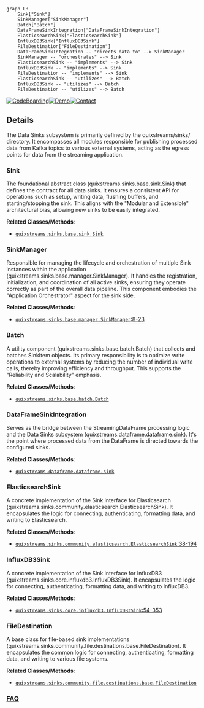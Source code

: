 ```mermaid
graph LR
    Sink["Sink"]
    SinkManager["SinkManager"]
    Batch["Batch"]
    DataFrameSinkIntegration["DataFrameSinkIntegration"]
    ElasticsearchSink["ElasticsearchSink"]
    InfluxDB3Sink["InfluxDB3Sink"]
    FileDestination["FileDestination"]
    DataFrameSinkIntegration -- "directs data to" --> SinkManager
    SinkManager -- "orchestrates" --> Sink
    ElasticsearchSink -- "implements" --> Sink
    InfluxDB3Sink -- "implements" --> Sink
    FileDestination -- "implements" --> Sink
    ElasticsearchSink -- "utilizes" --> Batch
    InfluxDB3Sink -- "utilizes" --> Batch
    FileDestination -- "utilizes" --> Batch
```

[![CodeBoarding](https://img.shields.io/badge/Generated%20by-CodeBoarding-9cf?style=flat-square)](https://github.com/CodeBoarding/GeneratedOnBoardings)[![Demo](https://img.shields.io/badge/Try%20our-Demo-blue?style=flat-square)](https://www.codeboarding.org/demo)[![Contact](https://img.shields.io/badge/Contact%20us%20-%20contact@codeboarding.org-lightgrey?style=flat-square)](mailto:contact@codeboarding.org)

## Details

The Data Sinks subsystem is primarily defined by the quixstreams/sinks/ directory. It encompasses all modules responsible for publishing processed data from Kafka topics to various external systems, acting as the egress points for data from the streaming application.

### Sink
The foundational abstract class (quixstreams.sinks.base.sink.Sink) that defines the contract for all data sinks. It ensures a consistent API for operations such as setup, writing data, flushing buffers, and starting/stopping the sink. This aligns with the "Modular and Extensible" architectural bias, allowing new sinks to be easily integrated.


**Related Classes/Methods**:

- <a href="https://github.com/quixio/quix-streams/blob/main/quixstreams/sinks/base/sink.py" target="_blank" rel="noopener noreferrer">`quixstreams.sinks.base.sink.Sink`</a>


### SinkManager
Responsible for managing the lifecycle and orchestration of multiple Sink instances within the application (quixstreams.sinks.base.manager.SinkManager). It handles the registration, initialization, and coordination of all active sinks, ensuring they operate correctly as part of the overall data pipeline. This component embodies the "Application Orchestrator" aspect for the sink side.


**Related Classes/Methods**:

- <a href="https://github.com/quixio/quix-streams/blob/main/quixstreams/sinks/base/manager.py#L8-L23" target="_blank" rel="noopener noreferrer">`quixstreams.sinks.base.manager.SinkManager`:8-23</a>


### Batch
A utility component (quixstreams.sinks.base.batch.Batch) that collects and batches SinkItem objects. Its primary responsibility is to optimize write operations to external systems by reducing the number of individual write calls, thereby improving efficiency and throughput. This supports the "Reliability and Scalability" emphasis.


**Related Classes/Methods**:

- <a href="https://github.com/quixio/quix-streams/blob/main/quixstreams/sinks/base/batch.py" target="_blank" rel="noopener noreferrer">`quixstreams.sinks.base.batch.Batch`</a>


### DataFrameSinkIntegration
Serves as the bridge between the StreamingDataFrame processing logic and the Data Sinks subsystem (quixstreams.dataframe.dataframe.sink). It's the point where processed data from the DataFrame is directed towards the configured sinks.


**Related Classes/Methods**:

- <a href="https://github.com/quixio/quix-streams/blob/main/quixstreams/dataframe/dataframe.py" target="_blank" rel="noopener noreferrer">`quixstreams.dataframe.dataframe.sink`</a>


### ElasticsearchSink
A concrete implementation of the Sink interface for Elasticsearch (quixstreams.sinks.community.elasticsearch.ElasticsearchSink). It encapsulates the logic for connecting, authenticating, formatting data, and writing to Elasticsearch.


**Related Classes/Methods**:

- <a href="https://github.com/quixio/quix-streams/blob/main/quixstreams/sinks/community/elasticsearch.py#L38-L194" target="_blank" rel="noopener noreferrer">`quixstreams.sinks.community.elasticsearch.ElasticsearchSink`:38-194</a>


### InfluxDB3Sink
A concrete implementation of the Sink interface for InfluxDB3 (quixstreams.sinks.core.influxdb3.InfluxDB3Sink). It encapsulates the logic for connecting, authenticating, formatting data, and writing to InfluxDB3.


**Related Classes/Methods**:

- <a href="https://github.com/quixio/quix-streams/blob/main/quixstreams/sinks/core/influxdb3.py#L54-L353" target="_blank" rel="noopener noreferrer">`quixstreams.sinks.core.influxdb3.InfluxDB3Sink`:54-353</a>


### FileDestination
A base class for file-based sink implementations (quixstreams.sinks.community.file.destinations.base.FileDestination). It encapsulates the common logic for connecting, authenticating, formatting data, and writing to various file systems.


**Related Classes/Methods**:

- <a href="https://github.com/quixio/quix-streams/blob/main/quixstreams/sinks/community/file/destinations/base.py" target="_blank" rel="noopener noreferrer">`quixstreams.sinks.community.file.destinations.base.FileDestination`</a>




### [FAQ](https://github.com/CodeBoarding/GeneratedOnBoardings/tree/main?tab=readme-ov-file#faq)